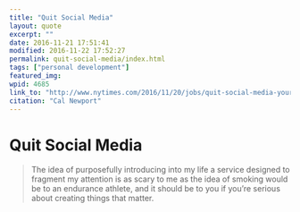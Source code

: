 ```yaml
---
title: "Quit Social Media"
layout: quote
excerpt: ""
date: 2016-11-21 17:51:41
modified: 2016-11-22 17:52:27
permalink: quit-social-media/index.html
tags: ["personal development"]
featured_img: 
wpid: 4685
link_to: "http://www.nytimes.com/2016/11/20/jobs/quit-social-media-your-career-may-depend-on-it.html?_r=0"
citation: "Cal Newport"
---
```


# Quit Social Media

> The idea of purposefully introducing into my life a service designed to fragment my attention is as scary to me as the idea of smoking would be to an endurance athlete, and it should be to you if you’re serious about creating things that matter.
